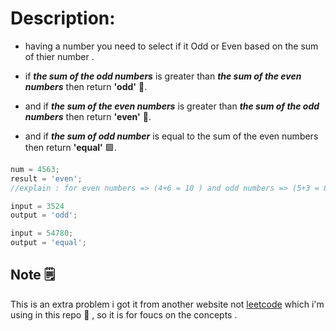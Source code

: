 # Description:  
* having a number you need to select if it Odd or Even based on the sum of  thier number . <br>

* if ***the sum of the odd  numbers*** is greater than ***the sum of the even numbers*** then return **'odd'** 🔷.<br>

* and if ***the sum of the even numbers*** is greater than ***the sum of the odd numbers*** then return **'even'** 🔶.<br>

* and if ***the sum of odd number*** is equal to the sum of the even numbers then return **'equal'** 🟩. <br>
```javascript 
num = 4563;
result = 'even';
//explain : for even numbers => (4+6 = 10 ) and odd numbers => (5+3 = 8) so 10 greater than 8 so the output is 'even'
```
``` javascript
input = 3524
output = 'odd';
```
``` javascript
input = 54780;
output = 'equal';
```
## Note 🗒️

This is an extra problem i got it from another website not [leetcode](http://leetcode.com) which i'm using in this repo 👾 , so it is for foucs on the concepts .